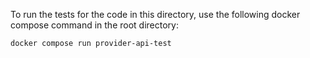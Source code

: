 To run the tests for the code in this directory, use the following docker compose command in the root directory:

```
docker compose run provider-api-test
```